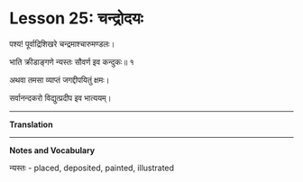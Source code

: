 # Lesson 25: चन्द्रोदयः

पश्य! पूर्वाद्रिशिखरे चन्द्रमाश्चारुमण्डलः।

भाति क्रीडाङ्गणे न्यस्तः सौवर्ण इव कन्दुकः॥ १

अथवा तमसा व्याप्तं जगद्दीपयितुं क्षमः।

सर्वानन्दकरो विद्युत्प्रदीप इव भात्ययम्।




---

**Translation**

---

**Notes and Vocabulary**

न्यस्तः - placed, deposited, painted, illustrated